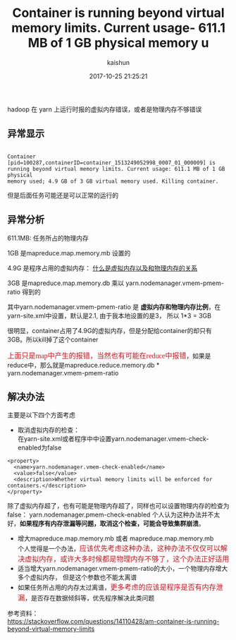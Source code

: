 ﻿---
title: Container is running beyond virtual memory limits. Current usage- 611.1 MB of 1 GB physical memory u
date: 2017-10-25 21:25:21
tags: [大数据,hadoop,yarn]
categories: [大数据,hadoop]
author: kaishun
id: 118
permalink: yarn-vmemory-over
---

hadoop 在 yarn 上运行时报的虚拟内存错误，或者是物理内存不够错误
## 异常显示
```shell

Container [pid=100287,containerID=container_1513249052998_0007_01_000009] is 
running beyond virtual memory limits. Current usage: 611.1 MB of 1 GB physical
memory used; 4.9 GB of 3 GB virtual memory used. Killing container.

```
但是后面任务可能还是可以正常的运行的
<!-- more -->
## 异常分析

611.1MB:  任务所占的物理内存

1GB 是mapreduce.map.memory.mb 设置的  

4.9G 是程序占用的虚拟内存：  [什么是虚拟内存以及和物理内存的关系](http://blog.csdn.net/moshenglv/article/details/52242153 )

3GB 是mapreduce.map.memory.db  乘以 yarn.nodemanager.vmem-pmem-ratio  得到的

其中yarn.nodemanager.vmem-pmem-ratio 是 **虚拟内存和物理内存比例**，在yarn-site.xml中设置，默认是2.1, 由于我本地设置的是3， 所以 1*3 = 3GB  

很明显，container占用了4.9G的虚拟内存，但是分配给container的却只有3GB。所以kill掉了这个container  

<font color=#be1a21 size=3 face="黑体">上面只是map中产生的报错，当然也有可能在reduce中报错</font>，如果是reduce中，那么就是mapreduce.reduce.memory.db * yarn.nodemanager.vmem-pmem-ratio
## 解决办法
主要是以下四个方面考虑  

- 取消虚拟内存的检查：  
在yarn-site.xml或者程序中中设置yarn.nodemanager.vmem-check-enabled为false  
```
<property>
  <name>yarn.nodemanager.vmem-check-enabled</name>
  <value>false</value>
  <description>Whether virtual memory limits will be enforced for containers.</description>
</property>
```
除了虚拟内存超了，也有可能是物理内存超了，同样也可以设置物理内存的检查为false： yarn.nodemanager.pmem-check-enabled 
个人认为这种办法并不太好，**如果程序有内存泄漏等问题，取消这个检查，可能会导致集群崩溃**。


- 增大mapreduce.map.memory.mb 或者 mapreduce.map.memory.mb  
个人觉得是一个办法，<font color=#be1a21 size=3 face="黑体">应该优先考虑这种办法，这种办法不仅仅可以解决虚拟内存，或许大多时候都是物理内存不够了，这个办法正好适用</font>
- 适当增大yarn.nodemanager.vmem-pmem-ratio的大小，一个物理内存增大多个虚拟内存， 但是这个参数也不能太离谱
- 如果任务所占用的内存太过离谱，<font color=#be1a21 size=3 face="黑体">更多考虑的应该是程序是否有内存泄漏</font>，是否存在数据倾斜等，优先程序解决此类问题

 
参考资料：  
https://stackoverflow.com/questions/14110428/am-container-is-running-beyond-virtual-memory-limits  